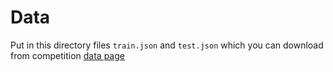 # Data
Put in this directory files `train.json` and `test.json` which you can download from competition [data page](https://www.kaggle.com/c/two-sigma-connect-rental-listing-inquiries/data)
